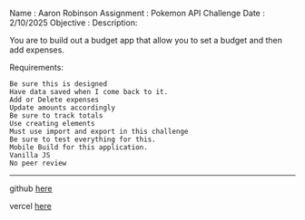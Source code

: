 Name : Aaron Robinson
Assignment : Pokemon API Challenge
Date : 2/10/2025
Objective :
Description:

You are to build out a budget app that allow you to set a budget and then add expenses.

Requirements:

    Be sure this is designed
    Have data saved when I come back to it.
    Add or Delete expenses
    Update amounts accordingly
    Be sure to track totals
    Use creating elements
    Must use import and export in this challenge
    Be sure to test everything for this.
    Mobile Build for this application.
    Vanilla JS
    No peer review

---

github [here](https://github.com/wraithio/ARobinsonP5PokeAPI)

vercel [here](https://a-robinson-p5-poke-api.vercel.app/)
